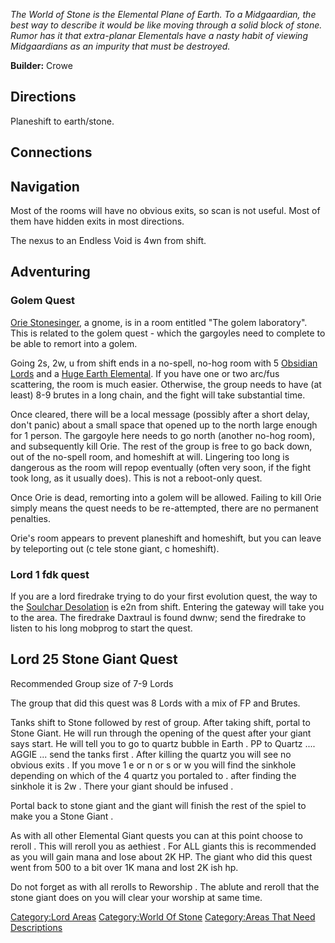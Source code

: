 *The World of Stone is the Elemental Plane of Earth. To a Midgaardian,
the best way to describe it would be like moving through a solid block
of stone. Rumor has it that extra-planar Elementals have a nasty habit
of viewing Midgaardians as an impurity that must be destroyed.*

**Builder:** Crowe

## Directions

Planeshift to earth/stone.

## Connections

## Navigation

Most of the rooms will have no obvious exits, so scan is not useful.
Most of them have hidden exits in most directions.

The nexus to an Endless Void is 4wn from shift.

## Adventuring

### Golem Quest

[Orie Stonesinger](Orie_Stonesinger "wikilink"), a gnome, is in a room
entitled "The golem laboratory". This is related to the golem quest -
which the gargoyles need to complete to be able to remort into a golem.

Going 2s, 2w, u from shift ends in a no-spell, no-hog room with 5
[Obsidian Lords](Obsidian_Lord "wikilink") and a [Huge Earth
Elemental](Huge_Earth_Elemental "wikilink"). If you have one or two
arc/fus scattering, the room is much easier. Otherwise, the group needs
to have (at least) 8-9 brutes in a long chain, and the fight will take
substantial time.

Once cleared, there will be a local message (possibly after a short
delay, don't panic) about a small space that opened up to the north
large enough for 1 person. The gargoyle here needs to go north (another
no-hog room), and subsequently kill Orie. The rest of the group is free
to go back down, out of the no-spell room, and homeshift at will.
Lingering too long is dangerous as the room will repop eventually (often
very soon, if the fight took long, as it usually does). This is not a
reboot-only quest.

Once Orie is dead, remorting into a golem will be allowed. Failing to
kill Orie simply means the quest needs to be re-attempted, there are no
permanent penalties.

Orie's room appears to prevent planeshift and homeshift, but you can
leave by teleporting out (c tele stone giant, c homeshift).

### Lord 1 fdk quest

If you are a lord firedrake trying to do your first evolution quest, the
way to the [Soulchar Desolation](Soulchar_Desolation "wikilink") is e2n
from shift. Entering the gateway will take you to the area. The
firedrake Daxtraul is found dwnw; send the firedrake to listen to his
long mobprog to start the quest.

## Lord 25 Stone Giant Quest

Recommended Group size of 7-9 Lords

The group that did this quest was 8 Lords with a mix of FP and Brutes.

Tanks shift to Stone followed by rest of group. After taking shift,
portal to Stone Giant. He will run through the opening of the quest
after your giant says start. He will tell you to go to quartz bubble in
Earth . PP to Quartz .... AGGIE ... send the tanks first . After killing
the quartz you will see no obvious exits . If you move 1 e or n or s or
w you will find the sinkhole depending on which of the 4 quartz you
portaled to . after finding the sinkhole it is 2w . There your giant
should be infused .

Portal back to stone giant and the giant will finish the rest of the
spiel to make you a Stone Giant .

As with all other Elemental Giant quests you can at this point choose to
reroll . This will reroll you as aethiest . For ALL giants this is
recommended as you will gain mana and lose about 2K HP. The giant who
did this quest went from 500 to a bit over 1K mana and lost 2K ish hp.

Do not forget as with all rerolls to Reworship . The ablute and reroll
that the stone giant does on you will clear your worship at same time.

[Category:Lord Areas](Category:Lord_Areas "wikilink") [Category:World Of
Stone](Category:World_Of_Stone "wikilink") [Category:Areas That Need
Descriptions](Category:Areas_That_Need_Descriptions "wikilink")
